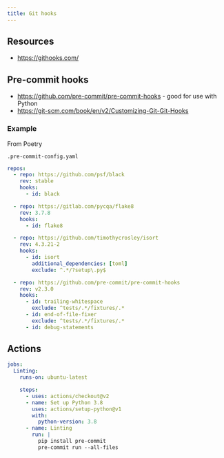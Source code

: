 ```yaml
---
title: Git hooks
---
```



## Resources

- https://githooks.com/


## Pre-commit hooks

- https://github.com/pre-commit/pre-commit-hooks - good for use with Python
- https://git-scm.com/book/en/v2/Customizing-Git-Git-Hooks

### Example

From Poetry

`.pre-commit-config.yaml`

```yaml
repos:
  - repo: https://github.com/psf/black
    rev: stable
    hooks:
      - id: black

  - repo: https://gitlab.com/pycqa/flake8
    rev: 3.7.8
    hooks:
      - id: flake8

  - repo: https://github.com/timothycrosley/isort
    rev: 4.3.21-2
    hooks:
      - id: isort
        additional_dependencies: [toml]
        exclude: ^.*/?setup\.py$

  - repo: https://github.com/pre-commit/pre-commit-hooks
    rev: v2.3.0
    hooks:
      - id: trailing-whitespace
        exclude: ^tests/.*/fixtures/.*
      - id: end-of-file-fixer
        exclude: ^tests/.*/fixtures/.*
      - id: debug-statements
 ```
## Actions

```yaml
jobs:
  Linting:
    runs-on: ubuntu-latest

    steps:
      - uses: actions/checkout@v2
      - name: Set up Python 3.8
        uses: actions/setup-python@v1
        with:
          python-version: 3.8
      - name: Linting
        run: |
          pip install pre-commit
          pre-commit run --all-files
```
